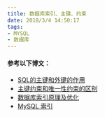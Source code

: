 ```yaml
---
title: 数据库索引、主键、约束
date: 2018/3/4 14:50:17    
tags:
- MYSQL
- 数据库
---
```


#### 参考以下博文：

* [SQL的主键和外键的作用](https://www.jianshu.com/p/394f8aa724f4)
* [主键约束和唯一性约束的区别](http://blog.csdn.net/wushuang5566110/article/details/8069997)
* [数据库索引原理及优化](http://blog.csdn.net/suifeng3051/article/details/52669644)
* [MySQL 索引](http://www.runoob.com/mysql/mysql-index.html)
